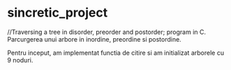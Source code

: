 # sincretic_project

//Traversing a tree in disorder, preorder and postorder; program in C.
Parcurgerea unui arbore in inordine, preordine si postordine.

Pentru inceput, am implementat functia de citire si am initializat arborele cu 9 noduri.

